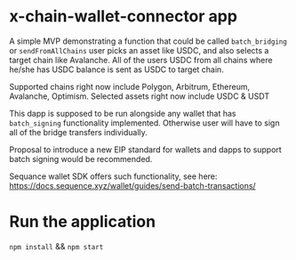 # x-chain-wallet-connector app

A simple MVP demonstrating a function that could be called `batch_bridging` or `sendFromAllChains` user picks an asset like USDC, and also selects a target chain like Avalanche. All of the users USDC from all chains where he/she has USDC balance is sent as USDC to target chain.

Supported chains right now include Polygon, Arbitrum, Ethereum, Avalanche, Optimism.
Selected assets right now include USDC & USDT

This dapp is supposed to be run alongside any wallet that has `batch_signing` functionality implemented. Otherwise user will have to sign all of the bridge transfers individually.

Proposal to introduce a new EIP standard for wallets and dapps to support batch signing would be recommended. 

Sequance wallet SDK offers such functionality, see here: https://docs.sequence.xyz/wallet/guides/send-batch-transactions/
# Run the application

`npm install` && `npm start`
